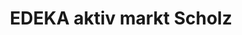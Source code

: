 ---
title: "EDEKA aktiv markt Scholz"
url: /ludwigshafen-am-rhein/edeka-aktiv-markt-scholz/
shop: Supermarkt
---